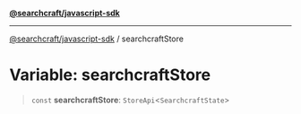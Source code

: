[**@searchcraft/javascript-sdk**](/reference/sdk/js-vanilla/README.md)

***

[@searchcraft/javascript-sdk](/reference/sdk/js-vanilla/globals.md) / searchcraftStore

# Variable: searchcraftStore

> `const` **searchcraftStore**: `StoreApi`\<`SearchcraftState`\>

